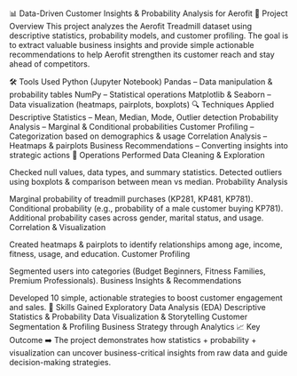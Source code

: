 📊 Data-Driven Customer Insights & Probability Analysis for Aerofit
📌 Project Overview
This project analyzes the Aerofit Treadmill dataset using descriptive statistics, probability models, and customer profiling.
The goal is to extract valuable business insights and provide simple actionable recommendations to help Aerofit strengthen its customer reach and stay ahead of competitors.

🛠️ Tools Used
Python (Jupyter Notebook)
Pandas – Data manipulation & probability tables
NumPy – Statistical operations
Matplotlib & Seaborn – Data visualization (heatmaps, pairplots, boxplots)
🔍 Techniques Applied
Descriptive Statistics – Mean, Median, Mode, Outlier detection
Probability Analysis – Marginal & Conditional probabilities
Customer Profiling – Categorization based on demographics & usage
Correlation Analysis – Heatmaps & pairplots
Business Recommendations – Converting insights into strategic actions
🎯 Operations Performed
Data Cleaning & Exploration

Checked null values, data types, and summary statistics.
Detected outliers using boxplots & comparison between mean vs median.
Probability Analysis

Marginal probability of treadmill purchases (KP281, KP481, KP781).
Conditional probability (e.g., probability of a male customer buying KP781).
Additional probability cases across gender, marital status, and usage.
Correlation & Visualization

Created heatmaps & pairplots to identify relationships among age, income, fitness, usage, and education.
Customer Profiling

Segmented users into categories (Budget Beginners, Fitness Families, Premium Professionals).
Business Insights & Recommendations

Developed 10 simple, actionable strategies to boost customer engagement and sales.
🧠 Skills Gained
Exploratory Data Analysis (EDA)
Descriptive Statistics & Probability
Data Visualization & Storytelling
Customer Segmentation & Profiling
Business Strategy through Analytics
📈 Key Outcome
➡️ The project demonstrates how statistics + probability + visualization can uncover business-critical insights from raw data and guide decision-making strategies.

